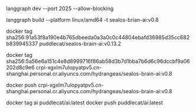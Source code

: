 langgraph dev --port 2025 --allow-blocking

langgraph build --platform linux/amd64 -t sealos-brian-ai:v0.8

docker tag sha256:91a53f8a190e4b765dbeeda0a3a0c0c44804ebafd36985d35cc682b839945337 puddlecat/sealos-brain-ai:v0.13.2

docker tag sha256:5a56e6a151c4e8d8999716f86ab58d3b7d1bba7b6d6c96dccbf9a06202d8c9e6 crpi-xgxlm7ulopyatpv5.cn-shanghai.personal.cr.aliyuncs.com/hydrangeas/sealos-brain-ai:v0.8

docker push crpi-xgxlm7ulopyatpv5.cn-shanghai.personal.cr.aliyuncs.com/hydrangeas/sealos-brain-ai:v0.8

docker tag ai puddlecat/ai:latest
docker push puddlecat/ai:latest
